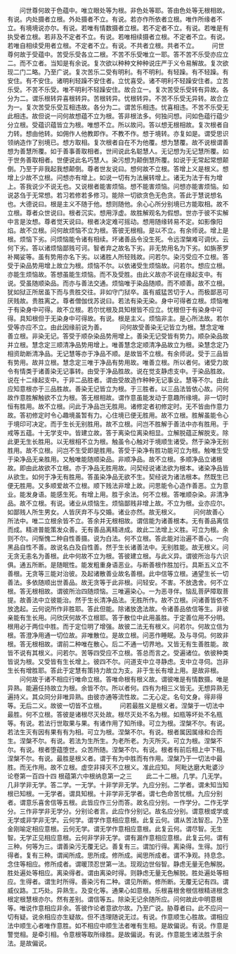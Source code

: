 <!-- { "loadSidebar": true } -->
　　问世尊何故于色蕴中。唯立眼处等为根。非色处等耶。答由色处等无根相故。有说。内处摄者立根。外处摄者不立。有说。若亦作所依者立根。唯作所缘者不立。有境境说亦尔。有说。若唯有情数摄者立根。若不定者不立。有说。若唯是有执受者立根。若非及不定者不立。有说。若唯相续摄者立根。不定者不立。有说。若唯自相续受用者立根。不定者不立。有说。不共者立根。共者不立。
　　问世尊何故于受蕴中。苦受乐受各立二根。不苦不乐受唯立一耶。答不苦不乐受亦应立二。而不立者。当知是有余说。复次欲以种种文种种说庄严于义令易解故。复次欲现二门二略。乃至广说。复次苦乐二受有明利。有不明利。有轻躁。有不轻躁。有安住。有不安住。诸明利轻躁不安住者。立忧喜受。诸不明利不轻躁安住者。立苦乐受。不苦不乐受。唯不明利不轻躁安住。故合立一。复次苦受乐受转有异故。各分为二。谓乐根转异喜根转异。苦根转异。忧根转异。不苦不乐受无异转。故合立为一。复次苦受乐受互相违故。各分为二。谓苦乐相违。忧喜相违。不苦不乐受无此相违。故但说一问何故想蕴不立为根。答非根法多。何独问想。问如色蕴行蕴少分立根。受蕴识蕴皆立为根。唯想不立。所以故问。答以想无根相故。复次根者自力转。想由他转。如佣作人他教即作。不教不作。想于境转。亦复如是。谓受思识领纳造作了别境已。想方取相。复次根者自在不为他覆。想为慧覆。故不说根谓善想为善慧所覆。如于善事善取相者。世间说此名聪慧人。无记想为无记慧所覆。如于世务善取相者。世便说此名巧慧人。染污想为颠倒慧所覆。如说于无常起常想颠倒。乃至于非我起我想颠倒。尊者世友说曰。想何故不立根。答增上义是根义。想增上少故不立根。问想亦有增上。如说一切有为法展转增上。诸无为法于有为增上。答我说少不说无也。又说根者能害烦恼。想不能害烦恼。问想亦能害烦恼。如说苾刍于无常想。若习若修若多修习。能除一切欲贪色无色贪。答此于慧说想名也。大德说曰。根是主义不随于他。想则随他。余心心所分别境已方能取相。故不立根。尊者众世说曰。根者沉实。想用浮虚。故胜解观名为假想。世亦于彼不实解中言是汝想。尊者觉天说曰。根者决定难可摇动。想用随缘转易不定。如影像阳焰。故不立根。问何故烦恼不立为根。答彼无根相。是以不立。有余师说。增上是根。烦恼下劣。问烦恼能令诸有相续。坏诸善品令没生死。令远涅槃难可调伏。云何下劣。答以诸烦恼鄙贱可诃。智者弃之故名下劣。非无势用名为下劣。如旃荼罗补羯娑等。虽有势用亦名下劣。以诸胜人所轻贱故。问若尔。染污受应不立根。答受于染品势用增上故立为根。烦恼不尔。以依诸受生烦恼故。问若尔。想应立根。亦能生烦恼故。答想虽能生烦恼。而不及受胜。由此义故亦不说在缘起支中。有说。受虽随顺染品。而亦与善法交通。烦恼唯于染品随顺。而不顺善。故不立根。犹如狱正所居虽下而与贵胜交往。非如守门狱卒。虽有威猛苦切于人。而极鄙恶可厌贱故。贵胜离之。尊者僧伽伐苏说曰。若法有染无染。身中可得者立根。烦恼唯于有染身中可得。故不立根。若尔忧根及具知根皆不应立。忧根但于有染身中可得。具知根但于无染身中可得故。有说。根是主义。烦恼非主。是心所法故。若尔受等亦应不立。由此因缘前说为善。
　　问何故受善染无记皆立为根。慧念定唯善立根。非染无记。答受于顺杂染品势用增上。善染无记受皆有势力。顺杂染品故并立根。慧念定三顺清净品势用增上。唯善慧念定顺清净品故立为根。染慧念定乃相资助断清净品。无记慧等亦于净品不顺。是故皆不立根。有余师说。受于三品皆有势用。故并立根。慧念定三唯于净品有势用故。唯善立根。所以者何。诸受力故令有情类于诸善染无记事转。由受于净品胜故。说在觉支静虑支中。于染品胜故。说在十二缘起支中。于非二品胜者。谓由受故造作种种无记事业。慧等不尔。由此应知意根亦于三品胜故。善染无记皆立为根。于三胜者。以三品法皆依心故。问何故作意胜解触欲不立为根。答无根相故。谓作意虽能发动于意趣所缘境。非一切时恒有胜用。故不立根。问此于净品岂无胜用。诸修定者初修定时。无不皆由作意力故。答初修定时令心趣境虽暂有力。心住境已便无胜用。故不立根。胜解虽能令心于境印可决定。而于生长无别胜用。故不立根。问岂不胜解于善法中亦有胜用。于戒等五蕴。十无学支中。皆建立故。答于离染位离染相显。立解脱蕴正解脱支。除此更无生长胜用。以无根相不立为根。触虽令心触对于境顺生诸受。然于染净无别胜用。故不立根。问岂不生受即是胜用。答受于染净有胜功能可立为根。触唯生受于染净品无亲胜用。又触唯能随顺染品。非顺净品。故不立根。多顺净品立诸根故。即由此故欲不立根。亦于净品无胜用故。问契经说诸法欲为根本。诸染净品皆从欲生。如何于净无有胜用。答虽染净品无欲不生。契经说为诸法根本。然既生已便无胜用。又多顺爱故不立根。顺下贱法非增上故。问思能令心造作善恶。立为意业。能发身语。能感生死。有增上用。胜于余法。何不立根。答唯顺杂染。非清净品。故不立根。有说。诸业从烦恼生。烦恼鄙贱非增上故。不立为根。业亦应尔。如鄙贱人所生男女。人皆厌弃不与交婚。诸业亦然。故无根义。
　　问何故善心所法中。唯二立根余皆不立。答余并无根相故。谓信能为诸善根本。无有善品离信而成。精进普能策发众善。无有善品离精进成。故此二法增上义胜。可立为根。余则不尔。问惭愧二种自性善摄。说为白法。何不立根。答此能对治遍不善心。一向黑品自性不善。故说名白及自性善。然于生长诸善法中。无别胜能。故无根义。问无贪无恚名为善根。此中何故不立为根。答彼建立根。与此义异。谓彼所治与六识俱。通五所断。是随眠性。能发粗重身语恶业。与断善根作胜加行。具斯五义立不善根。无贪等三能对治彼。及起诸散善业故名善根。此中信等立根。通望生长一切善法。多依随顺出世善品。故无贪等于此非根。问轻安。不害。不放逸舍。何不立根。答无根相故。谓彼所治四随烦恼。三唯遍染心。一为恶寻伴。恼乱菩萨障取菩提。故善法中立彼能治。然于生长清净品法。无胜所作。故不立根。问诸善皆依不放逸起。云何说所作非胜耶。答此但能。除诸放逸法故。令诸善品依信等生。非彼亲能有生长用。问欣厌何故不立根耶。答于散位中此用虽胜。于定善位用不分明。根用必于两位中胜。而于定位明了增强。故彼二法无有根义。问若尔。何故立信为根。答澄净用通一切位故。非唯散位。是故立根。问恶作睡眠。及与寻伺。何故非根。答无根相故。谓前二种唯在散心。后二不通一切界地。又皆无有生善胜能。故皆不说有其根义。问若尔。苦等四受应不立根。答总而言之。受遍诸位。依彼种类皆说为根。又受皆有生长增上。彼四不尔。问道支中立寻静虑。支中立寻伺。岂非生长有增胜耶。答此于定慧有策持力故立为支。非于生长有增上用。是故非根。
　　问何故于诸不相应行唯命立根。答唯命根有根义故。谓彼唯是有情数摄。唯是异熟。能遍任持故立为根。余皆不尔。所以者何。四有为相三义皆无。无想异熟无遍持义。其众同分非唯异熟。由彼亦通等流性故。二无心定。名句文身。得非得等。无后二义。故彼一切皆不立根。
　　问若最胜义是根义者。涅槃于一切法中最胜。何不立根。答彼是诸根尽灭处故。根尽灭处不名为根。如瓶等坏处不名瓶等。有说。若法行世取果与果。有诸作用了知所缘。可立为根。涅槃不尔。有说。若法生灭有因有果有有为相。可立为根。涅槃不尔。有说。根者属因属缘和合而生。涅槃不尔。有说。若法为生所生。为老所老。为灭所灭。可立为根。涅槃不尔。有说。根者堕蕴堕世。众苦所随。涅槃不尔。有说。根者有前后相上中下相。涅槃不尔。有说。最胜是根义者。谓于有为中胜而有作用。涅槃乃于一切法中最胜。而无作用。故不立根。虚空非择灭不立根义。准此应知。
阿毗达磨大毗婆沙论卷第一百四十四
根蕴第六中根纳息第一之三
　　此二十二根。几学。几无学。几非学非无学。答二学。一无学。十非学非无学。九应分别。二学者。谓未知当知根已知根。一无学者。谓具知根。十非学非无学者。谓七色命苦忧根。九应分别者。谓意乐喜舍信等五根。此皆应作三分而答。故名应分别。一作学分。二作无学分。三作非学非无学分。分别论者言。此应作分别记。故名应分别。谓意根或学或无学或非学非无学。云何学。谓学作意相应意根。此复云何。谓从苦法智忍。乃至金刚喻定相应意根。云何无学。谓无学作意相应意根。此复云何。谓尽智。无生智。无学正见相应意根。云何非学非无学。谓有漏作意相应意根。此复云何。谓有三种。何等为三。谓善染污无覆无记。善复有三。谓加行得。离染得。生得。加行得者。复有三种。谓闻所成。思所成。修所成。闻思所成者。谓不净观。持息念。念住等相应。修所成者。谓暖顶忍世第一法。现观边世俗智。静虑无量无色解脱。胜处遍处等相应。离染得者。谓由离染时得。则静虑无量无色解脱。胜处遍处等相应。生得者。谓生时所得。善染污有二种。谓见所断。修所断。无覆无记有四。谓威仪路。工巧处。异熟生。及变化等。通果心如意根。乐根喜根舍根信根精进根念根定根慧根亦尔。然有差别。谓信等五。除染无记余随所应。问何故此中明意根等。唯说作意相应非余。答彼作论者意欲尔故。乃至广说。胁尊者曰。此不应问一切有疑。说余相应亦生疑故。但不违理随说无过。有说。作意顺生心胜故。谓相应法中顺生心者唯作意胜。如不相应中顺生法者唯有生相。是故偏说。有说。作意是警觉相。是牵引相。令意根等取所缘胜。是故偏说。有说。作意能生诸法胜于余法。是故偏说。
